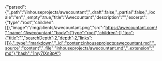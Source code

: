 {"parsed":{"_path":"/inhouseprojects/awecountant","_draft":false,"_partial":false,"_locale":"en","_empty":true,"title":"Awecountant","description":"","excerpt":{"type":"root","children":[]},"image":"/img/clients/awecountant.png","src":"https://awecountant.com/","name":"Awecountant","body":{"type":"root","children":[],"toc":{"title":"","searchDepth":2,"depth":2,"links":[]}},"_type":"markdown","_id":"content:inhouseprojects:awecountant.md","_source":"content","_file":"inhouseprojects/awecountant.md","_extension":"md"},"hash":"1my7IXn8pA"}